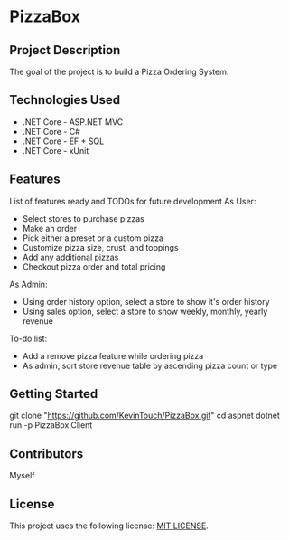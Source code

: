 # PizzaBox

## Project Description

The goal of the project is to build a Pizza Ordering System.

## Technologies Used

* .NET Core - ASP.NET MVC
* .NET Core - C#
* .NET Core - EF + SQL
* .NET Core - xUnit

## Features

List of features ready and TODOs for future development
As User:
* Select stores to purchase pizzas
* Make an order
* Pick either a preset or a custom pizza
* Customize pizza size, crust, and toppings
* Add any additional pizzas
* Checkout pizza order and total pricing

As Admin:
* Using order history option, select a store to show it's order history
* Using sales option, select a store to show weekly, monthly, yearly revenue

To-do list:
* Add a remove pizza feature while ordering pizza
* As admin, sort store revenue table by ascending pizza count or type

## Getting Started

git clone "https://github.com/KevinTouch/PizzaBox.git"
cd aspnet
dotnet run -p PizzaBox.Client

## Contributors

Myself

## License

This project uses the following license: [MIT LICENSE](<https://choosealicense.com/licenses/mit/>).

